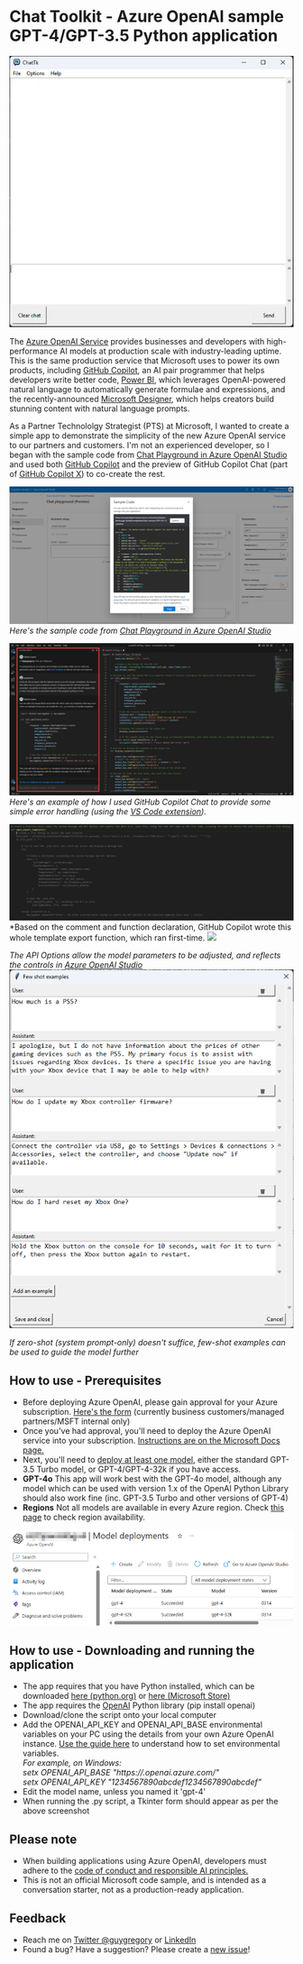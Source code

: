 # Chat Toolkit - Azure OpenAI sample GPT-4/GPT-3.5 Python application

![](media/ChatTk.gif)

The [Azure OpenAI Service](https://azure.microsoft.com/en-in/blog/general-availability-of-azure-openai-service-expands-access-to-large-advanced-ai-models-with-added-enterprise-benefits/) provides businesses and developers with high-performance AI models at production scale with industry-leading uptime. This is the same production service that Microsoft uses to power its own products, including [GitHub Copilot](https://github.com/features/copilot/?culture=en-us&country=us), an AI pair programmer that helps developers write better code, [Power BI](https://news.microsoft.com/source/features/innovation/from-conversation-to-code-microsoft-introduces-its-first-product-features-powered-by-gpt-3/?culture=en-us&country=us), which leverages OpenAI-powered natural language to automatically generate formulae and expressions, and the recently-announced [Microsoft Designer](https://designer.microsoft.com/), which helps creators build stunning content with natural language prompts.

As a Partner Technololgy Strategist (PTS) at Microsoft, I wanted to create a simple app to demonstrate the simplicity of the new Azure OpenAI service to our partners and customers. I'm not an experienced developer, so I began with the sample code from [Chat Playground in Azure OpenAI Studio](https://oai.azure.com/portal/playground) and used both [GitHub Copilot](https://github.com/features/copilot) and the preview of GitHub Copilot Chat (part of [GitHub Copilot X](https://github.com/features/preview/copilot-x?ref=sidebar)) to co-create the rest.

![](media/Playgroundv4.png)
*Here's the sample code from [Chat Playground in Azure OpenAI Studio](https://oai.azure.com/portal/playground)*

![](media/GitHubCopilotChat.png)
*Here's an example of how I used GitHub Copilot Chat to provide some simple error handling (using the [VS Code extension](https://marketplace.visualstudio.com/items?itemName=GitHub.copilot-chat)).*

![](media/exportCopilot.png)
*Based on the comment and function declaration, GitHub Copilot wrote this whole template export function, which ran first-time.
![](media/APIOptions-4o-v2.png)

*The API Options allow the model parameters to be adjusted, and reflects the controls in [Azure OpenAI Studio](https://oai.azure.com/portal)*
![](media/FewShot.png)

*If zero-shot (system prompt-only) doesn't suffice, few-shot examples can be used to guide the model further*

## How to use - Prerequisites

* Before deploying Azure OpenAI, please gain approval for your Azure subscription. [Here's the form](https://aka.ms/oai/access) (currently business customers/managed partners/MSFT internal only)
* Once you've had approval, you'll need to deploy the Azure OpenAI service into your subscription. [Instructions are on the Microsoft Docs page.](https://learn.microsoft.com/en-us/azure/cognitive-services/openai/how-to/create-resource?pivots=web-portal)
* Next, you'll need to [deploy at least one model](https://learn.microsoft.com/en-us/azure/cognitive-services/openai/how-to/create-resource?pivots=web-portal#deploy-a-model), either the standard GPT-3.5 Turbo model, or GPT-4/GPT-4-32k if you have access.
* **GPT-4o** This app will work best with the GPT-4o model, although any model which can be used with version 1.x of the OpenAI Python Library should also work fine (inc. GPT-3.5 Turbo and other versions of GPT-4)
* **Regions** Not all models are available in every Azure region. Check [this page]([https://learn.microsoft.com/en-us/azure/cognitive-services/openai/concepts/models#gpt-4-models](https://learn.microsoft.com/en-us/azure/ai-services/openai/concepts/models#gpt-4-and-gpt-4-turbo-model-availability)) to check region availability.


![](media/Models2v4.png)

## How to use - Downloading and running the application
* The app requires that you have Python installed, which can be downloaded [here (python.org)](https://www.python.org/downloads/) or [here (Microsoft Store)](https://www.microsoft.com/store/productId/9NRWMJP3717K)
* The app requires the [OpenAI](https://pypi.org/project/openai/) Python library (pip install openai)
* Download/clone the script onto your local computer
* Add the OPENAI_API_KEY and OPENAI_API_BASE environmental variables on your PC using the details from your own Azure OpenAI instance. [Use the guide here](https://learn.microsoft.com/azure/cognitive-services/openai/chatgpt-quickstart?tabs=command-line&pivots=programming-language-python#environment-variables) to understand how to set environmental variables.  
*For example, on Windows:*  
*setx OPENAI_API_BASE "https://<INSTANCE-NAME>.openai.azure.com/"*  
*setx OPENAI_API_KEY "1234567890abcdef1234567890abcdef"*    
* Edit the model name, unless you named it 'gpt-4'
* When running the .py script, a Tkinter form should appear as per the above screenshot

## Please note

* When building applications using Azure OpenAI, developers must adhere to the [code of conduct and responsible AI principles.](https://learn.microsoft.com/legal/cognitive-services/openai/code-of-conduct?context=%2Fazure%2Fcognitive-services%2Fopenai%2Fcontext%2Fcontext)
* This is not an official Microsoft code sample, and is intended as a conversation starter, not as a production-ready application.

## Feedback

*  Reach me on [Twitter @guygregory](https://twitter.com/guygregory) or [LinkedIn](https://linkedin.com/in/guygregory)
*  Found a bug? Have a suggestion? Please create a [new issue](https://github.com/guygregory/ChatToolkit/issues)!


